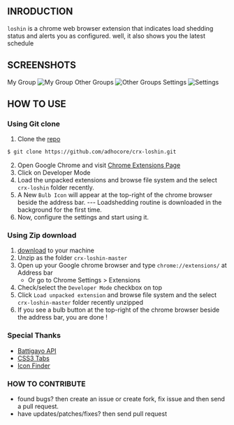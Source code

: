 ## INRODUCTION

`loshin` is a chrome web browser extension that indicates load shedding status and alerts you as configured. well, it also shows you the latest schedule

## SCREENSHOTS
My Group
![My Group](http://i76.photobucket.com/albums/j5/alexshr/groups_zps72f437ff.png)
Other Groups
![Other Groups](http://i76.photobucket.com/albums/j5/alexshr/other_groups_zps142b3946.png)
Settings
![Settings](http://i76.photobucket.com/albums/j5/alexshr/settings_zpsaf0024d6.png)

## HOW TO USE

### Using Git clone

1. Clone the [repo]
```bash
$ git clone https://github.com/adhocore/crx-loshin.git
```
2. Open Google Chrome and visit [Chrome Extensions Page]
3. Click on Developer Mode
4. Load the unpacked extensions and browse file system and the select `crx-loshin` folder recently.
5. A New `Bulb Icon` will appear at the top-right of the chrome browser beside the address bar. 
--- Loadshedding routine is downloaded in the background for the first time.
6. Now, configure the settings and start using it.

### Using Zip download

1. [download](https://github.com/adhocore/crx-loshin/archive/master.zip) to your machine
2. Unzip as the folder `crx-loshin-master`
3. Open up your Google chrome browser and type `chrome://extensions/` at Address bar
    - Or go to Chrome Settings > Extensions
4. Check/select the `Developer Mode` checkbox on top
5. Click `Load unpacked extension` and browse file system and the select `crx-loshin-master` folder recently unzipped
6. If you see a bulb button at the top-right of the chrome browser beside the address bar, you are done !


### Special Thanks

- [Battigayo API](http://api.battigayo.com/) 
- [CSS3 Tabs](http://css-tricks.com/css3-tabs/) 
- [Icon Finder](https://www.iconfinder.com/search/?q=bulb) 


### HOW TO CONTRIBUTE

- found bugs? then create an issue or create fork, fix issue and then send a pull request. 
- have updates/patches/fixes? then send pull request 

[repo]:https://github.com/adhocore/crx-loshin.git
[Chrome Extensions Page]:chrome://extensions/